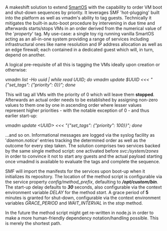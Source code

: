 A makeshift solution to extend <a href="http://www.smartos.org">SmartOS</a> with the capability to order VM boot and shut-down sequences by priority. It leverages SMF 'hot-plugging' built into the platform as well as vmadm's ability to tag guests. Technically it mitigates the built-in auto-boot procedure by intervening in due time and afterwards starts/stops VMs in an order derived from the numerical value of the '<i>property</i>' tag. My use-case: a single toy rig running vanilla SmartOS acting as an all-in-one system providing a range of services including infrastructural ones like name resolution and IP address allocation as well as an edge firewall; each contained in a dedicated guest which will, in turn, depend on another.

A logical pre-requisite of all this is tagging the VMs ideally upon creation or otherwise:

<i>vmadm list -Ho uuid | while read UUID; do vmadm update $UUID \<\<\< "{\"set_tags\": {\"priority\": 0}}"; done</i>

This will tag all VMs with the priority of 0 which will leave them <strong>stopped</strong>. Afterwards an actual order needs to be established by assigning non-zero values to them one by one in ascending order where lesser values represent higher priorities - with the notable exception of 0 - and thus earlier start-up:

<i>vmadm update \<UUID\> \<\<\< "{\"set_tags\": {\"priority\": 100}}"; done</i>

...and so on. Informational messages are logged via the syslog facility as '<i>daemon.notice</i>' entries tracking the determined order as well as the outcome for every step taken. The solution comprises two services backed by the same single method script: one activated before <i>svc:/system/zones</i> in order to convince it not to start any guests and the actual payload starting once vmadmd is available to evaluate the tags and complete the sequence.

SMF will import the manifests for the services upon boot-up when it initializes its repository. The location of the method script is configurable via the service property <i>config/method_prefix</i>, defaulting to <strong><i>/opt/custom/bin</i></strong>. The start-up delay defaults to <strong><i>30</i></strong> seconds, also configurable via the context environment variable <i>DELAY</i> for the method <i>start</i>. A grace period of <strong>5</strong> minutes is granted for shut-down, configurable via the context environment variables <i>GRACE_PERIOD</i> and <i>WAIT_INTERVAL</i> in the <i>stop</i> method.

In the future the method script might get re-written in node.js in order to make a more human-friendly dependency notation/handling possible. This is merely the shortest path.
